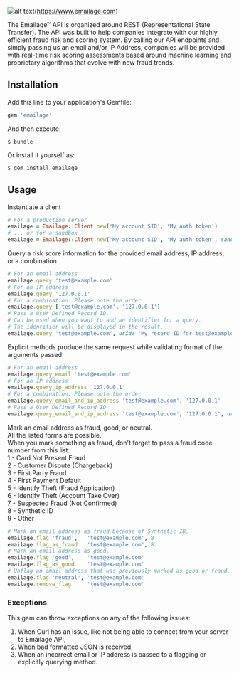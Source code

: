 [logo]: https://emailage.com/Content/Images/logo.svg "Emailage Logo"

![alt text][logo](https://www.emailage.com)

The Emailage&#8482; API is organized around REST (Representational State Transfer). The API was built to help companies integrate with our highly efficient fraud risk and scoring system. By calling our API endpoints and simply passing us an email and/or IP Address, companies will be provided with real-time risk scoring assessments based around machine learning and proprietary algorithms that evolve with new fraud trends.

## Installation

Add this line to your application's Gemfile:

```ruby
gem 'emailage'
```

And then execute:

    $ bundle

Or install it yourself as:

    $ gem install emailage
    
## Usage

Instantiate a client
```ruby
# For a production server
emailage = Emailage::Client.new('My account SID', 'My auth token')
# ... or for a sandbox
emailage = Emailage::Client.new('My account SID', 'My auth token', sandbox: true)
```

Query a risk score information for the provided email address, IP address, or a combination
```ruby
# For an email address
emailage.query 'test@example.com'
# For an IP address
emailage.query '127.0.0.1'
# For a combination. Please note the order
emailage.query ['test@example.com', '127.0.0.1']
# Pass a User Defined Record ID.
# Can be used when you want to add an identifier for a query.
# The identifier will be displayed in the result.
emailage.query 'test@example.com', urid: 'My record ID for test@example.com'
```
Explicit methods produce the same request while validating format of the arguments passed
```ruby
# For an email address
emailage.query_email 'test@example.com'
# For an IP address
emailage.query_ip_address '127.0.0.1'
# For a combination. Please note the order
emailage.query_email_and_ip_address 'test@example.com', '127.0.0.1'
# Pass a User Defined Record ID
emailage.query_email_and_ip_address 'test@example.com', '127.0.0.1', urid: 'My record ID for test@example.com and 127.0.0.1'
```

Mark an email address as fraud, good, or neutral.  
All the listed forms are possible.  
When you mark something as fraud, don't forget to pass a fraud code number from this list:  
1 - Card Not Present Fraud  
2 - Customer Dispute (Chargeback)  
3 - First Party Fraud  
4 - First Payment Default  
5 - Identify Theft (Fraud Application)  
6 - Identify Theft (Account Take Over)  
7 - Suspected Fraud (Not Confirmed)  
8 - Synthetic ID  
9 - Other

```ruby
# Mark an email address as fraud because of Synthetic ID.
emailage.flag 'fraud',   'test@example.com', 8
emailage.flag_as_fraud   'test@example.com', 8
# Mark an email address as good.
emailage.flag 'good',    'test@example.com'
emailage.flag_as_good    'test@example.com'
# Unflag an email address that was previously marked as good or fraud.
emailage.flag 'neutral', 'test@example.com'
emailage.remove_flag     'test@example.com'
```

### Exceptions

This gem can throw exceptions on any of the following issues:

1. When Curl has an issue, like not being able to connect from your server to Emailage API,
2. When bad formatted JSON is received,
3. When an incorrect email or IP address is passed to a flagging or explicitly querying method.
